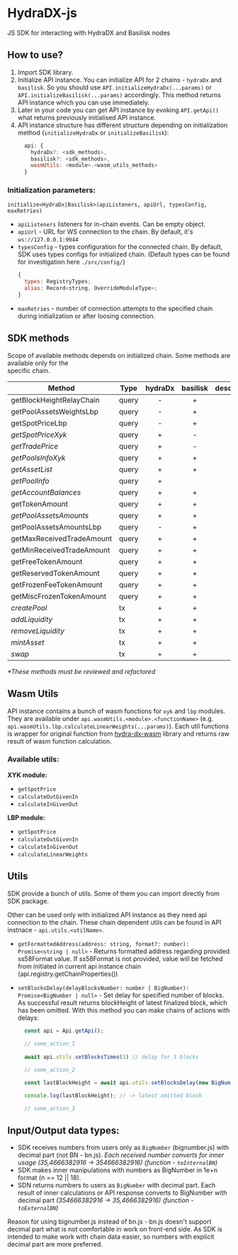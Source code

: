 # HydraDX-js

JS SDK for interacting with HydraDX and Basilisk nodes

## How to use?
1) Import SDK library.
2) Initialize API instance. You can initialize API for 2 chains - `hydraDx` and `basilisk`. So 
you should use `API.initializeHydraDx(...params)` or `API.initializeBasilisk(...params)` accordingly. This
method returns API instance which you can use immediately. 
3) Later in your code you can get API instance by evoking `API.getApi()` what returns previously
initialised API instance.
4) API instance structure has different structure depending on initialization method 
   (`initializeHydraDx` or `initializeBasilisk`):
    ```javascript
      api: {
        hydraDx?: <sdk_methods>,
        basilisk?: <sdk_methods>,
        wasmUtils: <module>.<wasm_utils_methods>
      }  
    ```

### Initialization parameters:
`initialize<HydraDx|Basilisk>(apiListeners, apiUrl, typesConfig, maxRetries)`

- `apiListeners` listeners for in-chain events. Can be empty object.
- `apiUrl` - URL for WS connection to the chain. By default, it's `ws://127.0.0.1:9944`
- `typesConfig` - types configuration for the connected chain. By default, SDK uses types configs 
  for initialized chain. (Default types can be found for investigation here `./src/config/`)
  ```javascript
  {
    types: RegistryTypes;
    alias: Record<string, OverrideModuleType>;
  }
  ```
- `maxRetries` - number of connection attempts to the specified chain during initialization
  or after loosing connection.
  

## SDK methods
Scope of available methods depends on initialized chain. Some methods are available only for the  
specific chain.


| Method                    | Type  | hydraDx | basilisk | description |
|---------------------------|-------|:-------:|:--------:|-------------|
| getBlockHeightRelayChain  | query |    -    |     +    |             |
| getPoolAssetsWeightsLbp   | query |    -    |     +    |             |
| getSpotPriceLbp           | query |    -    |     +    |             |
| _getSpotPriceXyk_         | query |    +    |     -    |             |
| _getTradePrice_           | query |    +    |     -    |             |
| _getPoolsInfoXyk_         | query |    +    |     +    |             |
| _getAssetList_            | query |    +    |     +    |             |
| _getPoolInfo_             | query |    +    |          |             |
| _getAccountBalances_      | query |    +    |     +    |             |
| getTokenAmount            | query |    +    |     +    |             |
| _getPoolAssetsAmounts_    | query |    +    |     +    |             |
| getPoolAssetsAmountsLbp   | query |    -    |     +    |             |
| getMaxReceivedTradeAmount | query |    +    |     +    |             |
| getMinReceivedTradeAmount | query |    +    |     +    |             |
| getFreeTokenAmount        | query |    +    |     +    |             |
| getReservedTokenAmount    | query |    +    |     +    |             |
| getFrozenFeeTokenAmount   | query |    +    |     +    |             |
| getMiscFrozenTokenAmount  | query |    +    |     +    |             |
| _createPool_              | tx    |    +    |     +    |             |
| _addLiquidity_            | tx    |    +    |     +    |             |
| _removeLiquidity_         | tx    |    +    |     +    |             |
| _mintAsset_               | tx    |    +    |     +    |             |
| _swap_                    | tx    |    +    |     +    |             |

_*These methods must be reviewed and refactored_

## Wasm Utils

API instance contains a bunch of wasm functions for `xyk` and `lbp` modules. 
They are available under `api.wasmUtils.<module>.<functionName>` 
(e.g. `api.wasmUtils.lbp.calculateLinearWeights(...params)`). Each util functions is wrapper for 
original function from [hydra-dx-wasm](https://github.com/galacticcouncil/HydraDX-wasm) library 
and returns raw result of wasm function calculation.

### Available utils:

**XYK module:**
- `getSpotPrice`
- `calculateOutGivenIn`
- `calculateInGivenOut`

**LBP module:**
- `getSpotPrice`
- `calculateOutGivenIn`
- `calculateInGivenOut`
- `calculateLinearWeights`


## Utils

SDK provide a bunch of utils. Some of them you can import directly from SDK package.

Other can be used only with initialized API instance as they need api connection to the chain. 
These chain dependent utils can be found in API instnace - `api.utils.<utilName>`.

- `getFormattedAddress(address: string, format?: number): Promise<string | null>` - Returns formatted address regarding provided ss58Format value. If ss58Format
    is not provided, value will be fetched from initiated in current api instance
    chain (api.registry.getChainProperties())
  

- `setBlocksDelay(delayBlocksNumber: number | BigNumber): Promise<BigNumber | null>` - Set delay for specified number of blocks. As successful result returns 
  blockHeight of latest finalized block, which has been omitted.  With this method you can make chains 
  of actions with delays:
    ```javascript
      const api = Api.getApi();
      
      // some_action_1
      
      await api.utils.setBlocksTimeo(3) // delay for 3 blocks
    
      // some_action_2
    
      const lastBlockHeight = await api.utils.setBlocksDelay(new BigNumber(5)) // delay for 5 blocks
    
      console.log(lastBlockHeight); // -> latest omitted block 
    
      // some_action_3
    ```


## Input/Output data types:

- SDK receives numbers from users only as `BigNumber` (bignumber.js) with decimal part (not BN - bn.js). *Each received
  number converts for inner usage (35,4666382916 → 354666382916) (function - `toInternalBN`)*
- SDK makes inner manipulations with numbers as BigNumber in  1e+n format (n == 12 || 18).
- SDN returns numbers to users as `BigNumber` with decimal part. Each result of inner calculations or API response
  converts to BigNumber with decimal part *(354666382916 → 35,4666382916) (function - `toExternalBN`)*

Reason for using bignumber.js instead of bn.js - bn.js doesn't support decimal part what is not comfortable in
work on front-end side. As SDK is intended to make work with chain data easier, so numbers with explicit decimal part
are more preferred.
